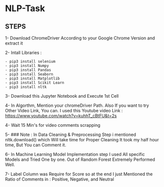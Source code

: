 # NLP-Task

## STEPS

1- Download ChromeDriver According to your Google Chrome Version and extract it

2- Intall Libraries :

    - pip3 install selenium
    - pip3 install Numpy
    - pip3 install Pandas
    - pip3 install Seaborn
    - pip3 install Matplotlib
    - pip3 install Scikit Learn
    - pip3 install nltk

3- Download this Jupyter Notebook and Execute 1st Cell

4- In Algorthm, Mention your chromeDriver Path. Also If you want to try Other Video Link, You can. I used this Youtube video Link : https://www.youtube.com/watch?v=kuhhT_cBtFU&t=2s   

4- Wait 15 Min's for video comments scrapping

5- ### Note : In Data Cleaning & Preprocessing Step i mentioned nltk.download() which Will take time for Proper Cleaning It took my half hour time, But You can Comment it. 

6- In Machine Learning Model Implementation step I used All specific Models and Tried One by one. Out of Random Forest Extremely Performed Well. 

7- Label Column was Require for Score so at the end I just Mentioned the Ratio of Comments in : Positive, Negative, and Neutral
